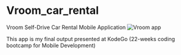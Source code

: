 # Vroom_car_rental
Vroom Self-Drive Car Rental Mobile Application
![Vroom app](https://user-images.githubusercontent.com/115154802/236793954-f854468e-1918-4bc6-8a69-5b0d00b5b7ba.jpg)

This app is my final output presented at KodeGo (22-weeks coding bootcamp for Mobile Development)
